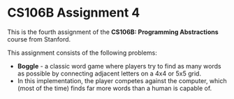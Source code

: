 # CS106B Assignment 4

This is the fourth assignment of the **CS106B: Programming Abstractions** course from Stanford.

This assignment consists of the following problems:
- **Boggle** - a classic word game where players try to find as many words as possible by connecting adjacent letters on a 4x4 or 5x5 grid.
- In this implementation, the player competes against the computer, which (most of the time) finds far more words than a human is capable of.